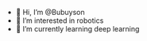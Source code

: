 - 👋 Hi, I’m @Bubuyson
- 👀 I’m interested in robotics
- 🌱 I’m currently learning deep learning

<!---
Bubuyson/Bubuyson is a ✨ special ✨ repository because its `README.md` (this file) appears on your GitHub profile.
You can click the Preview link to take a look at your changes.
--->
